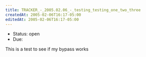 ```yaml
---
title: TRACKER_-_2005.02.06_-_testing_testing_one_two_three
createdAt: 2005-02-06T16:17-05:00
editedAt: 2005-02-06T16:17-05:00
---
```


* Status: open
* Due: 

This is a test to see if my bypass works    

